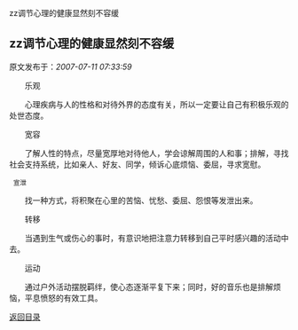 zz调节心理的健康显然刻不容缓
## zz调节心理的健康显然刻不容缓

 原文发布于：*2007-07-11 07:33:59*

 

　　乐观

　　心理疾病与人的性格和对待外界的态度有关，所以一定要让自己有积极乐观的处世态度。

　　宽容

　　了解人性的特点，尽量宽厚地对待他人，学会谅解周围的人和事；排解，寻找社会支持系统，比如亲人、好友、同学，倾诉心底烦恼、委屈，寻求宽慰。

     宣泄

　　找一种方式，将积聚在心里的苦恼、忧愁、委屈、怨恨等发泄出来。

　　转移

　　当遇到生气或伤心的事时，有意识地把注意力转移到自己平时感兴趣的活动中去。

　　运动

　　通过户外活动摆脱羁绊，使心态逐渐平复下来；同时，好的音乐也是排解烦恼，平息愤怒的有效工具。

[返回目录](index.html)
